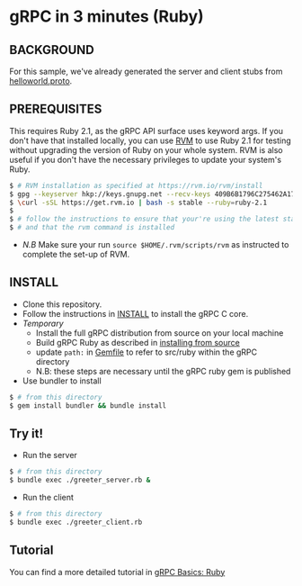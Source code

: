 gRPC in 3 minutes (Ruby)
========================

BACKGROUND
-------------
For this sample, we've already generated the server and client stubs from [helloworld.proto](https://github.com/grpc/grpc-common/blob/master/protos/helloworld.proto). 

PREREQUISITES
-------------

This requires Ruby 2.1, as the gRPC API surface uses keyword args.
If you don't have that installed locally, you can use [RVM](https://www.rvm.io/) to use Ruby 2.1 for testing without upgrading the version of Ruby on your whole system.
RVM is also useful if you don't have the necessary privileges to update your system's Ruby.
```sh
$ # RVM installation as specified at https://rvm.io/rvm/install
$ gpg --keyserver hkp://keys.gnupg.net --recv-keys 409B6B1796C275462A1703113804BB82D39DC0E3
$ \curl -sSL https://get.rvm.io | bash -s stable --ruby=ruby-2.1
$
$ # follow the instructions to ensure that your're using the latest stable version of Ruby
$ # and that the rvm command is installed
```
- *N.B* Make sure your run `source $HOME/.rvm/scripts/rvm` as instructed to complete the set-up of RVM.

INSTALL
-------

- Clone this repository.
- Follow the instructions in [INSTALL](https://github.com/grpc/grpc/blob/master/INSTALL) to install the gRPC C core.
- *Temporary* 
  - Install the full gRPC distribution from source on your local machine
  - Build gRPC Ruby as described in [installing from source](https://github.com/grpc/grpc/blob/master/src/ruby/README.md#installing-from-source)
  - update `path:` in [Gemfile](https://github.com/grpc/grpc-common/blob/master/ruby/Gemfile) to refer to src/ruby within the gRPC directory
  - N.B: these steps are necessary until the gRPC ruby gem is published
- Use bundler to install
```sh
$ # from this directory
$ gem install bundler && bundle install
```

Try it! 
-------

- Run the server
```sh
$ # from this directory
$ bundle exec ./greeter_server.rb &
```

- Run the client
```sh
$ # from this directory
$ bundle exec ./greeter_client.rb
```

Tutorial
--------

You can find a more detailed tutorial in [gRPC Basics: Ruby](https://github.com/grpc/grpc-common/blob/master/ruby/route_guide/README.md)
